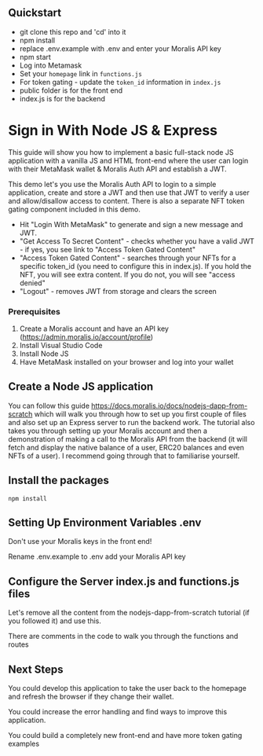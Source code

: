 ## Quickstart
- git clone this repo and 'cd' into it
- npm install
- replace .env.example with .env and enter your Moralis API key
- npm start
- Log into Metamask
- Set your `homepage` link in `functions.js`
- For token gating - update the `token_id` information in `index.js`
- public folder is for the front end
- index.js is for the backend

# Sign in With Node JS & Express
This guide will show you how to implement a basic full-stack node JS application with a vanilla JS and HTML front-end where the user can login with their MetaMask wallet & Moralis Auth API and establish a JWT. 

This demo let's you use the Moralis Auth API to login to a simple application, create and store a JWT and then use that JWT to verify a user and allow/disallow access to content. There is also a separate NFT token gating component included in this demo. 

- Hit "Login With MetaMask" to generate and sign a new message and JWT.
- "Get Access To Secret Content" - checks whether you have a valid JWT - if yes, you see link to "Access Token Gated Content"
- "Access Token Gated Content" - searches through your NFTs for a specific token_id (you need to configure this in index.js). If you hold the NFT, you will see extra content. If you do not, you will see "access denied"
- "Logout" - removes JWT from storage and clears the screen

### Prerequisites
1. Create a Moralis account and have an API key (https://admin.moralis.io/account/profile)
2. Install Visual Studio Code
3. Install Node JS
4. Have MetaMask installed on your browser and log into your wallet

## Create a Node JS application
You can follow this guide https://docs.moralis.io/docs/nodejs-dapp-from-scratch which will walk you through how to set up you first couple of files and also set up an Express server to run the backend work. The tutorial also takes you through setting up your Moralis account and then a demonstration of making a call to the Moralis API from the backend (it will fetch and display the native balance of a user, ERC20 balances and even NFTs of a user). I recommend going through that to familiarise yourself.

## Install the packages
`npm install`

## Setting Up Environment Variables .env
Don't use your Moralis keys in the front end!

Rename .env.example to .env add your Moralis API key 

## Configure the Server index.js and functions.js files
Let's remove all the content from the nodejs-dapp-from-scratch tutorial (if you followed it) and use this.

There are comments in the code to walk you through the functions and routes

## Next Steps

You could develop this application to take the user back to the homepage and refresh the browser if they change their wallet. 

You could increase the error handling and find ways to improve this application.

You could build a completely new front-end and have more token gating examples
